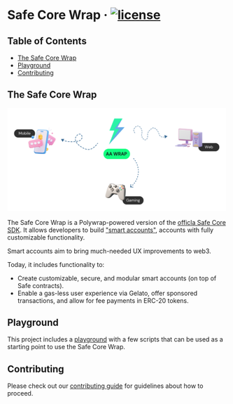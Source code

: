 # **Safe Core Wrap** &middot; [![license](https://img.shields.io/badge/license-MIT-blue)](https://shields.io)

## Table of Contents

- [The Safe Core Wrap](#the-account-abstraction-aa-wrap)
- [Playground](#playground)
  <!-- - [Multiplatform Support: Rust](#multiplatform-support-rust) -->
  <!-- - [Scripts Explanation](#scripts-explanation) -->
- [Contributing](./CONTRIBUTING.md)

## The Safe Core Wrap

<img src="assets/multiplatform.png" width="500x">

The Safe Core Wrap is a Polywrap-powered version of the [officla Safe Core SDK](https://github.com/safe-global/safe-core-sdk). It allows developers to build ["smart accounts"](https://docs.safe.global/safe-core-protocol/safe-core-protocol), accounts with fully customizable functionality.

Smart accounts aim to bring much-needed UX improvements to web3.

Today, it includes functionality to:

- Create customizable, secure, and modular smart accounts (on top of Safe contracts).
- Enable a gas-less user experience via Gelato, offer sponsored transactions, and allow for fee payments in ERC-20 tokens.

## Playground

This project includes a [playground](./playground) with a few scripts that can be used as a starting point to use the Safe Core Wrap.

## Contributing

Please check out our [contributing guide](./CONTRIBUTING.md) for guidelines about how to proceed.

